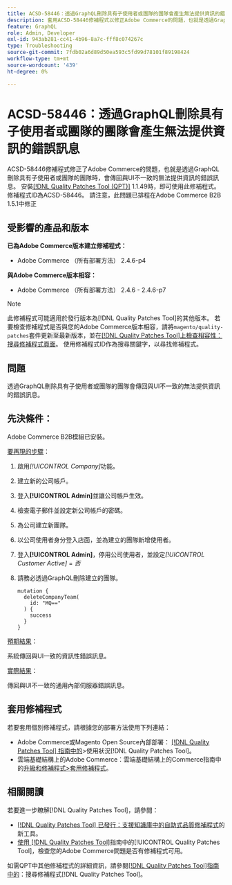 ```yaml
---
title: ACSD-58446：透過GraphQL刪除具有子使用者或團隊的團隊會產生無法提供資訊的錯誤訊息
description: 套用ACSD-58446修補程式以修正Adobe Commerce的問題，也就是透過GraphQL刪除具有子使用者或團隊的團隊時，會傳回與UI不一致的無法提供資訊的錯誤訊息。
feature: GraphQL
role: Admin, Developer
exl-id: 943ab281-cc41-4b96-8a7c-fff8c074267c
type: Troubleshooting
source-git-commit: 7fdb02a6d89d50ea593c5fd99d78101f89198424
workflow-type: tm+mt
source-wordcount: '439'
ht-degree: 0%

---
```


# ACSD-58446：透過GraphQL刪除具有子使用者或團隊的團隊會產生無法提供資訊的錯誤訊息

ACSD-58446修補程式修正了Adobe Commerce的問題，也就是透過GraphQL刪除具有子使用者或團隊的團隊時，會傳回與UI不一致的無法提供資訊的錯誤訊息。 安裝[[!DNL Quality Patches Tool (QPT)]](https://experienceleague.adobe.com/zh-hant/docs/commerce-operations/tools/quality-patches-tool/quality-patches-tool-to-self-serve-quality-patches) 1.1.49時，即可使用此修補程式。 修補程式ID為ACSD-58446。 請注意，此問題已排程在Adobe Commerce B2B 1.5.1中修正

## 受影響的產品和版本

**已為Adobe Commerce版本建立修補程式：**

* Adobe Commerce （所有部署方法） 2.4.6-p4

**與Adobe Commerce版本相容：**

* Adobe Commerce （所有部署方法） 2.4.6 - 2.4.6-p7

>[!NOTE]
>
>此修補程式可能適用於發行版本為[!DNL Quality Patches Tool]的其他版本。 若要檢查修補程式是否與您的Adobe Commerce版本相容，請將`magento/quality-patches`套件更新至最新版本，並在[[!DNL Quality Patches Tool]上檢查相容性：搜尋修補程式頁面](https://experienceleague.adobe.com/tools/commerce-quality-patches/index.html?lang=zh-Hant)。 使用修補程式ID作為搜尋關鍵字，以尋找修補程式。

## 問題

透過GraphQL刪除具有子使用者或團隊的團隊會傳回與UI不一致的無法提供資訊的錯誤訊息。

## 先決條件：

Adobe Commerce B2B模組已安裝。

<u>要再現的步驟</u>：

1. 啟用&#x200B;*[!UICONTROL Company]*&#x200B;功能。
1. 建立新的公司帳戶。
1. 登入&#x200B;**[!UICONTROL Admin]**&#x200B;並讓公司帳戶生效。
1. 檢查電子郵件並設定新公司帳戶的密碼。
1. 為公司建立新團隊。
1. 以公司使用者身分登入店面，並為建立的團隊新增使用者。
1. 登入&#x200B;**[!UICONTROL Admin]**，停用公司使用者，並設定&#x200B;*[!UICONTROL Customer Active]* = *否*
1. 請務必透過GraphQL刪除建立的團隊。

   ```
   mutation {
     deleteCompanyTeam(
       id: "MQ=="
     ) {
       success
     }
   }
   ```

<u>預期結果</u>：

系統傳回與UI一致的資訊性錯誤訊息。

<u>實際結果</u>：

傳回與UI不一致的通用內部伺服器錯誤訊息。

## 套用修補程式

若要套用個別修補程式，請根據您的部署方法使用下列連結：

* Adobe Commerce或Magento Open Source內部部署： [[!DNL Quality Patches Tool] 指南中的](/help/tools/quality-patches-tool/usage.md)>使用狀況[!DNL Quality Patches Tool]。
* 雲端基礎結構上的Adobe Commerce：雲端基礎結構上的Commerce指南中的[升級和修補程式>套用修補程式](https://experienceleague.adobe.com/docs/commerce-cloud-service/user-guide/develop/upgrade/apply-patches.html?lang=zh-Hant)。

## 相關閱讀

若要進一步瞭解[!DNL Quality Patches Tool]，請參閱：

* [[!DNL Quality Patches Tool] 已發行：支援知識庫中的自助式品質修補程式](https://experienceleague.adobe.com/zh-hant/docs/commerce-operations/tools/quality-patches-tool/quality-patches-tool-to-self-serve-quality-patches)的新工具。
* [使用 [!DNL Quality Patches Tool]](/help/tools/quality-patches-tool/patches-available-in-qpt/check-patch-for-magento-issue-with-magento-quality-patches.md)指南中的[!UICONTROL Quality Patches Tool]，檢查您的Adobe Commerce問題是否有修補程式可用。


如需QPT中其他修補程式的詳細資訊，請參閱[[!DNL Quality Patches Tool]指南中的](https://experienceleague.adobe.com/tools/commerce-quality-patches/index.html?lang=zh-Hant)：搜尋修補程式[!DNL Quality Patches Tool]。
